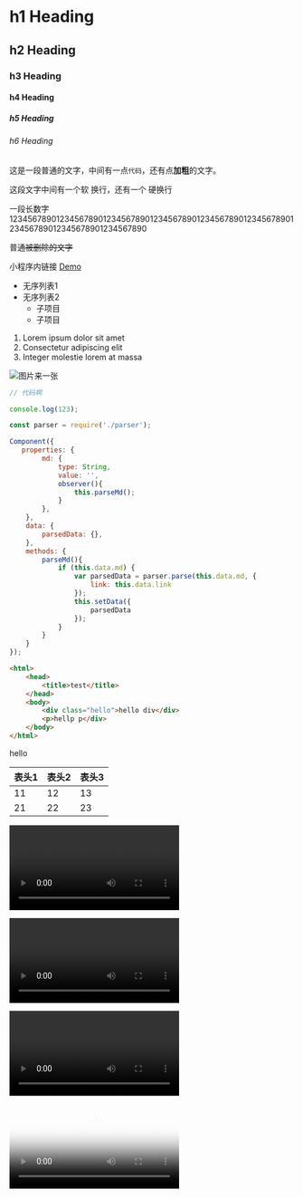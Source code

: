 # h1 Heading
## h2 Heading
### h3 Heading
#### h4 Heading

##### h5 Heading

###### h6 Heading

这是一段普通的文字，中间有一点`代码`，还有点**加粗**的文字。

这段文字中间有一个软
换行，还有一个
硬换行

一段长数字123456789012345678901234567890123456789012345678901234567890123456789012345678901234567890

普通~~被删除的文字~~

小程序内链接 [Demo](/index/index?id=123)

- 无序列表1
- 无序列表2
  - 子项目
  - 子项目

1. Lorem ipsum dolor sit amet
2. Consectetur adipiscing elit
3. Integer molestie lorem at massa


![图片来一张](https://www.toobug.net/logo.png)

```javascript
// 代码啊

console.log(123);

const parser = require('./parser');

Component({
   properties: {
        md: {
            type: String,
            value: '',
            observer(){
                this.parseMd();
            }
        },
    },
    data: {
        parsedData: {},
    },
    methods: {
        parseMd(){
			if (this.data.md) {
				var parsedData = parser.parse(this.data.md, {
					link: this.data.link
				});
				this.setData({
					parsedData
				});
            }
        }
    }
});
```

```html
<html>
	<head>
		<title>test</title>
	</head>
	<body>
		<div class="hello">hello div</div>
		<p>hellp p</div>
	</body>
</html>
```

hello

| 表头1 | 表头2 | 表头3 |
| ----- | ----- | ----- |
| 11    | 12    | 13    |
| 21    | 22    | 23    |

<video>
<source src="http://html5demos.com/assets/dizzy.mp4">
</source>
</video>

<video src="http://html5demos.com/assets/dizzy.mp4"></video>

<video>
<source src="http://html5demos.com/assets/dizzy.mp4" poster="http://via.placeholder.com/350x150">
</source>
</video>

<video src="http://html5demos.com/assets/dizzy.mp4" poster="http://via.placeholder.com/350x150"></video>

